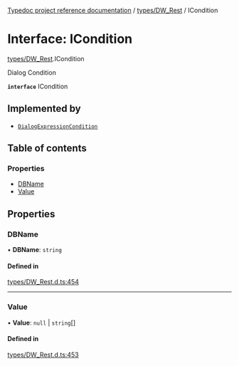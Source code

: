 [Typedoc project reference documentation](../README.md) / [types/DW_Rest](../modules/types_dw_rest.md) / ICondition

# Interface: ICondition

[types/DW_Rest](../modules/types_dw_rest.md).ICondition

Dialog Condition

**`interface`** ICondition

## Implemented by

- [`DialogExpressionCondition`](../classes/dialogexpression.dialogexpressioncondition.md)

## Table of contents

### Properties

- [DBName](types_dw_rest.icondition.md#dbname)
- [Value](types_dw_rest.icondition.md#value)

## Properties

### DBName

• **DBName**: `string`

#### Defined in

[types/DW_Rest.d.ts:454](https://github.com/DocuWare/REST-Sample-TS/blob/828b3d4/src/types/DW_Rest.d.ts#L454)

___

### Value

• **Value**: ``null`` \| `string`[]

#### Defined in

[types/DW_Rest.d.ts:453](https://github.com/DocuWare/REST-Sample-TS/blob/828b3d4/src/types/DW_Rest.d.ts#L453)
